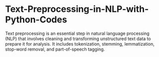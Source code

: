 # Text-Preprocessing-in-NLP-with-Python-Codes
Text preprocessing is an essential step in natural language processing (NLP) that involves cleaning and transforming unstructured text data to prepare it for analysis. It includes tokenization, stemming, lemmatization, stop-word removal, and part-of-speech tagging.
